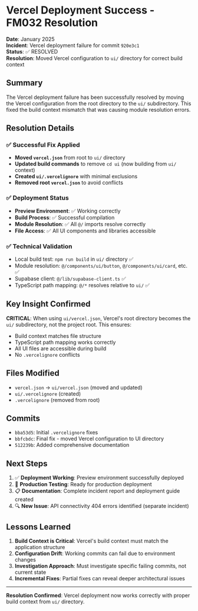 # Vercel Deployment Success - FM032 Resolution

**Date**: January 2025  
**Incident**: Vercel deployment failure for commit `920e3c1`  
**Status**: ✅ RESOLVED  
**Resolution**: Moved Vercel configuration to `ui/` directory for correct build context  

## Summary

The Vercel deployment failure has been successfully resolved by moving the Vercel configuration from the root directory to the `ui/` subdirectory. This fixed the build context mismatch that was causing module resolution errors.

## Resolution Details

### ✅ **Successful Fix Applied**
- **Moved `vercel.json`** from root to `ui/` directory
- **Updated build commands** to remove `cd ui` (now building from `ui/` context)
- **Created `ui/.vercelignore`** with minimal exclusions
- **Removed root `vercel.json`** to avoid conflicts

### ✅ **Deployment Status**
- **Preview Environment**: ✅ Working correctly
- **Build Process**: ✅ Successful compilation
- **Module Resolution**: ✅ All `@/` imports resolve correctly
- **File Access**: ✅ All UI components and libraries accessible

### ✅ **Technical Validation**
- Local build test: `npm run build` in `ui/` directory ✅
- Module resolution: `@/components/ui/button`, `@/components/ui/card`, etc. ✅
- Supabase client: `@/lib/supabase-client.ts` ✅
- TypeScript path mapping: `@/*` resolves relative to `ui/` ✅

## Key Insight Confirmed

**CRITICAL**: When using `ui/vercel.json`, Vercel's root directory becomes the `ui/` subdirectory, not the project root. This ensures:
- Build context matches file structure
- TypeScript path mapping works correctly
- All UI files are accessible during build
- No `.vercelignore` conflicts

## Files Modified

- `vercel.json` → `ui/vercel.json` (moved and updated)
- `ui/.vercelignore` (created)
- `.vercelignore` (removed from root)

## Commits

- `bba53d5`: Initial `.vercelignore` fixes
- `bbfcbdc`: Final fix - moved Vercel configuration to UI directory
- `512239b`: Added comprehensive documentation

## Next Steps

1. ✅ **Deployment Working**: Preview environment successfully deployed
2. 🔄 **Production Testing**: Ready for production deployment
3. 📋 **Documentation**: Complete incident report and deployment guide created
4. 🔍 **New Issue**: API connectivity 404 errors identified (separate incident)

## Lessons Learned

1. **Build Context is Critical**: Vercel's build context must match the application structure
2. **Configuration Drift**: Working commits can fail due to environment changes
3. **Investigation Approach**: Must investigate specific failing commits, not current state
4. **Incremental Fixes**: Partial fixes can reveal deeper architectural issues

---

**Resolution Confirmed**: Vercel deployment now works correctly with proper build context from `ui/` directory.
